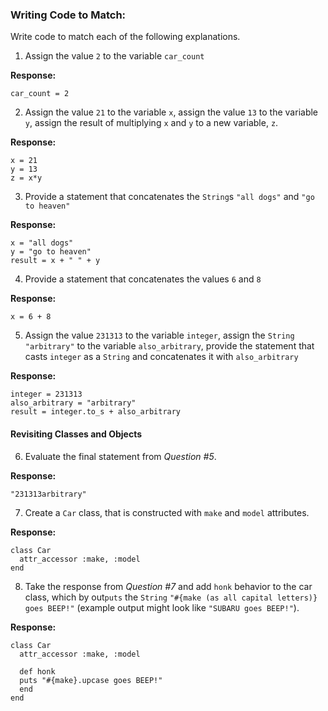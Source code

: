 ### Writing Code to Match:

Write code to match each of the following explanations.

1) Assign the value `2` to the variable `car_count`

**Response:**

```
car_count = 2
```

2) Assign the value `21` to the variable `x`, assign the value `13` to the variable `y`, assign the result of multiplying `x` and `y` to a new variable, `z`.

**Response:**

```
x = 21
y = 13
z = x*y
```

3) Provide a statement that concatenates the `String`s `"all dogs"` and `"go to heaven"`

**Response:**

```
x = "all dogs"
y = "go to heaven"
result = x + " " + y
```

4) Provide a statement that concatenates the values `6` and `8`

**Response:**

```
x = 6 + 8
```

5) Assign the value `231313` to the variable `integer`, assign the `String` `"arbitrary"` to the variable `also_arbitrary`, provide the statement that casts `integer` as a `String` and concatenates it with `also_arbitrary`

**Response:**

```
integer = 231313
also_arbitrary = "arbitrary"
result = integer.to_s + also_arbitrary
```

#### Revisiting Classes and Objects

6) Evaluate the final statement from *Question #5*.

**Response:**

```
"231313arbitrary"
```

7) Create a `Car` class, that is constructed with `make` and `model` attributes.

**Response:**

```
class Car
  attr_accessor :make, :model
end
```

8) Take the response from *Question #7* and add `honk` behavior to the car class, which by out`puts` the `String` `"#{make (as all capital letters)} goes BEEP!"` (example output might look like `"SUBARU goes BEEP!"`).

**Response:**

```
class Car
  attr_accessor :make, :model

  def honk
  puts "#{make}.upcase goes BEEP!"
  end
end
```
